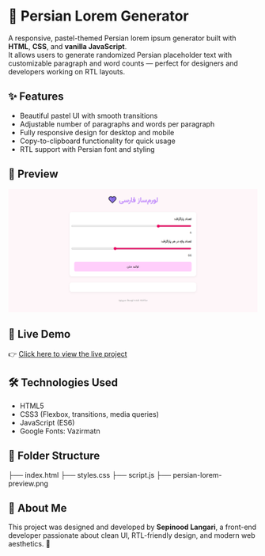 # 🌸 Persian Lorem Generator

A responsive, pastel-themed Persian lorem ipsum generator built with **HTML**, **CSS**, and **vanilla JavaScript**.  
It allows users to generate randomized Persian placeholder text with customizable paragraph and word counts — perfect for designers and developers working on RTL layouts.

## ✨ Features

- Beautiful pastel UI with smooth transitions
- Adjustable number of paragraphs and words per paragraph
- Fully responsive design for desktop and mobile
- Copy-to-clipboard functionality for quick usage
- RTL support with Persian font and styling

## 📸 Preview

![Screenshot](screenshot.png)

## 🚀 Live Demo

👉 [Click here to view the live project](https://sepinoodl.github.io/persian-lorem/)

## 🛠️ Technologies Used

- HTML5
- CSS3 (Flexbox, transitions, media queries)
- JavaScript (ES6)
- Google Fonts: Vazirmatn

## 📁 Folder Structure

├── index.html 
├── styles.css 
├── script.js 
├── persian-lorem-preview.png


## 🧠 About Me

This project was designed and developed by **Sepinood Langari**, a front-end developer passionate about clean UI, RTL-friendly design, and modern web aesthetics. 💜
